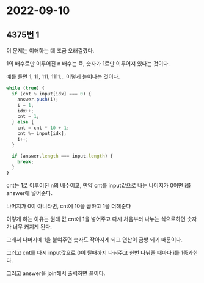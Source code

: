 # 2022-09-10

## 4375번 1

이 문제는 이해하는 데 조금 오래걸렸다.

1의 배수로만 이루어진 n 배수는 즉, 숫자가 1로만 이루어져 있다는 것이다.

예를 들면 1, 11, 111, 1111... 이렇게 늘어나는 것이다.

```js
while (true) {
  if (cnt % input[idx] === 0) {
    answer.push(i);
    i = 1;
    idx++;
    cnt = 1;
  } else {
    cnt = cnt * 10 + 1;
    cnt %= input[idx];
    i++;
  }

  if (answer.length === input.length) {
    break;
  }
}
```

cnt는 1로 이루어진 n의 배수이고, 만약 cnt를 input값으로 나눈 나머지가 0이면 i를 answer에 넣어준다.

나머지가 0이 아니라면, cnt에 10을 곱하고 1을 더해준다

이렇게 하는 이유는 원래 값 cnt에 1을 넣어주고 다시 처음부터 나누는 식으로하면 숫자가 너무 커지게 된다.

그래서 나머지에 1을 붙여주면 숫자도 작아지게 되고 연산이 금방 되기 때문이다.

그러고 cnt를 다시 input값으로 0이 될때까지 나눠주고 한번 나눠줄 때마다 i를 1증가한다.

그러고 answer을 join해서 출력하면 끝이다.
